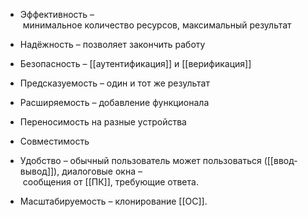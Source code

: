 -   Эффективность – минимальное количество ресурсов, максимальный результат
    
-   Надёжность – позволяет закончить работу
    
-   Безопасность – [[аутентификация]] и [[верификация]]
    
-   Предсказуемость – один и тот же результат
    
-   Расширяемость – добавление функционала
    
-   Переносимость на разные устройства
    
-   Совместимость
    
-   Удобство – обычный пользователь может пользоваться ([[ввод-вывод]]), диалоговые окна – сообщения от [[ПК]], требующие ответа.
    
-   Масштабируемость – клонирование [[ОС]].